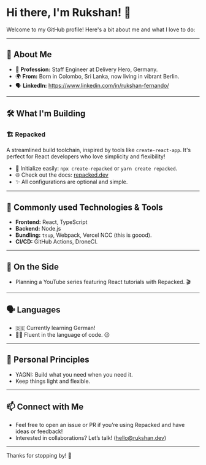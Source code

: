 # Hi there, I'm Rukshan! 👋

Welcome to my GitHub profile! Here's a bit about me and what I love to do:  

---

## 🚀 About Me
- 💼 **Profession:** Staff Engineer at Delivery Hero, Germany.  
- 🌍 **From:** Born in Colombo, Sri Lanka, now living in vibrant Berlin.
- 🗣 **LinkedIn:** https://www.linkedin.com/in/rukshan-fernando/

---

## 🛠 What I'm Building
### 🏗 Repacked
A streamlined build toolchain, inspired by tools like `create-react-app`. It's perfect for React developers who love simplicity and flexibility!  
- 🚀 Initialize easily: `npx create-repacked` or `yarn create repacked`.  
- 🌐 Check out the docs: [repacked.dev](https://repacked.dev)  
- ✨ All configurations are optional and simple.  

---

## 🔧 Commonly used Technologies & Tools
- **Frontend:** React, TypeScript
- **Backend:** Node.js
- **Bundling:** `tsup`, Webpack, Vercel NCC (this is goood).  
- **CI/CD:** GitHub Actions, DroneCI.  

---

## 🎥 On the Side
- Planning a YouTube series featuring React tutorials with Repacked. 🎬  

---

## 🗣 Languages
- 🇩🇪 Currently learning German!  
- 🧑‍💻 Fluent in the language of code. 😉  

---

## 🌱 Personal Principles
- YAGNI: Build what you need when you need it.  
- Keep things light and flexible.  

---

## 📫 Connect with Me
- Feel free to open an issue or PR if you’re using Repacked and have ideas or feedback!  
- Interested in collaborations? Let’s talk! (hello@rukshan.dev) 

---

Thanks for stopping by! 🚀  
